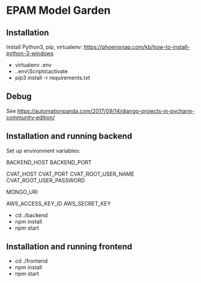 # EPAM Model Garden

## Installation
Install Python3, pip, virtualenv:
https://phoenixnap.com/kb/how-to-install-python-3-windows

- virtualenv .env
- .\.env\Scripts\activate
- pip3 install -r requirements.txt

## Debug
See https://automationpanda.com/2017/09/14/django-projects-in-pycharm-community-edition/

## Installation and running backend

Set up environment variables:

BACKEND_HOST
BACKEND_PORT

CVAT_HOST
CVAT_PORT
CVAT_ROOT_USER_NAME
CVAT_ROOT_USER_PASSWORD

MONGO_URI

AWS_ACCESS_KEY_ID
AWS_SECRET_KEY

- cd ./backend
- npm install
- npm start

## Installation and running frontend

- cd ./frontend
- npm install
- npm start